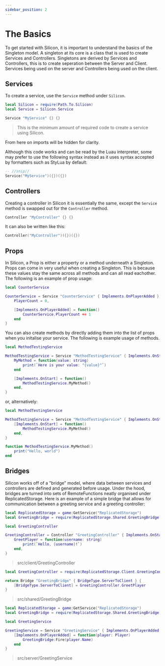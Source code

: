 ```yaml
---
sidebar_position: 2
---
```


# The Basics
To get started with Silicon, it is important to understand the basics of the Singleton model.
A singleton at its core is a class that is used to create Services and Controllers.
Singletons are derived by Services and Controllers, this is to create seperation between the Server and Client.
Services being used on the server and Controllers being used on the client.

## Services
To create a service, use the `Service` method under `Silicon`.

```lua
local Silicon = require(Path.To.Silicon)
local Service = Silicon.Service

Service "MyService" {} {}
```
> This is the minimum amount of required code to create a service using Silicon.

From here on imports will be hidden for clarity.

Although this code works and can be read by the Luau interpreter, some may prefer to use the following syntax instead as it uses syntax accepted by formatters such as StyLua by default:
```lua
-- //snip//
Service("MyService")({})({})
```

## Controllers
Creating a controller in Silicon it is essentially the same, except the `Service` method is swapped out for the `Controller` method.

```lua
Controller "MyController" {} {}
```

It can also be written like this:
```lua
Controller("MyController")({})({})
```

## Props
In Silicon, a Prop is either a property or a method underneath a Singleton.
Props can come in very useful when creating a Singleton.
This is because these values stay the same across all methods and can all read eachother.
The following is an example of prop usage:

```lua
local CounterService

CounterService = Service "CounterService" { Implements.OnPlayerAdded } {
    PlayerCount = 0,

    [Implements.OnPlayerAdded] = function()
        CounterService.PlayerCount += 1
    end
}
```

You can also create methods by directly adding them into the list of props when you initalise your service.
The following is example usage of methods.

```lua
local MethodTestingService

MethodTestingService = Service "MethodTestingService" { Implements.OnStart } {
    MyMethod = function(value: string)
	    print(`Here is your value: "{value}"`)
    end

	[Implements.OnStart] = function()
		MethodTestingService.MyMethod()
	end,
}
```
or, alternatively:

```lua
local MethodTestingService

MethodTestingService = Service "MethodTestingService" { Implements.OnStart } {
	[Implements.OnStart] = function()
		MethodTestingService.MyMethod()
	end,
}

function MethodTestingService.MyMethod()
    print("Hello, world")
end
```

## Bridges

Silicon works off of a "bridge" model, where data between services and controllers are defined and generated before usage.
Under the hood, bridges are turned into sets of RemoteFunctions neatly organised under ReplicatedStorage.
Here is an example of a simple bridge that allows for communication between a greeting service and a greeting controller:

```lua
local ReplicatedStorage = game:GetService("ReplicatedStorage")
local GreetingBridge = require(ReplicatedStorage.Shared.GreetingBridge

local GreetingController

GreetingController = Controller "GreetingController" { Implements.OnStart } {
    GreetPlayer = function(username: string)
        print(`Hello, {username}!`)
    end,
}
```
> src/client/GreetingController

```lua
local GreetingController = require(ReplicatedStorage.Client.GreetingController)

return Bridge "GreetingBridge" { BridgeType.ServerToClient } {
    [BridgeType.ServerToClient] = GreetingController.GreetPlayer
}
```
> src/shared/GreetingBridge

```lua
local ReplicatedStorage = game:GetService("ReplicatedStorage")
local GreetingBridge = require(ReplicatedStorage.Shared.GreetingBridge)

local GreetingService

GreetingService = Service "GreetingService" { Implements.OnPlayerAdded } {
    [Implements.OnPlayerAdded] = function(player: Player)
        GreetingBridge:Fire(player.Name)
    end
}
```
> src/server/GreetingService